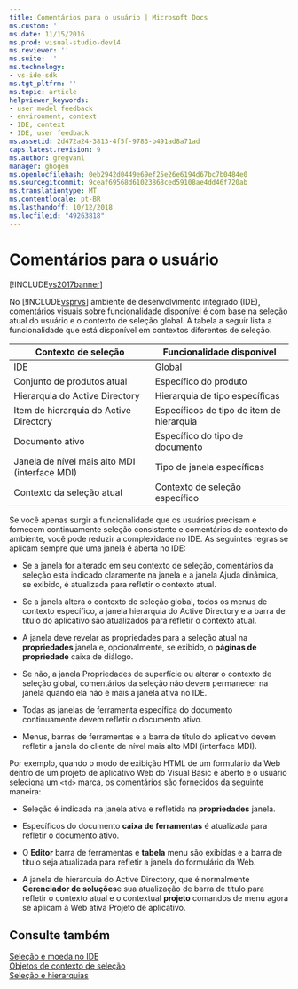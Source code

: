 ```yaml
---
title: Comentários para o usuário | Microsoft Docs
ms.custom: ''
ms.date: 11/15/2016
ms.prod: visual-studio-dev14
ms.reviewer: ''
ms.suite: ''
ms.technology:
- vs-ide-sdk
ms.tgt_pltfrm: ''
ms.topic: article
helpviewer_keywords:
- user model feedback
- environment, context
- IDE, context
- IDE, user feedback
ms.assetid: 2d472a24-3813-4f5f-9783-b491ad8a71ad
caps.latest.revision: 9
ms.author: gregvanl
manager: ghogen
ms.openlocfilehash: 0eb2942d0449e69ef25e26e6194d67bc7b0484e0
ms.sourcegitcommit: 9ceaf69568d61023868ced59108ae4dd46f720ab
ms.translationtype: MT
ms.contentlocale: pt-BR
ms.lasthandoff: 10/12/2018
ms.locfileid: "49263818"
---
```

# <a name="feedback-to-the-user"></a>Comentários para o usuário
[!INCLUDE[vs2017banner](../../includes/vs2017banner.md)]

No [!INCLUDE[vsprvs](../../includes/vsprvs-md.md)] ambiente de desenvolvimento integrado (IDE), comentários visuais sobre funcionalidade disponível é com base na seleção atual do usuário e o contexto de seleção global. A tabela a seguir lista a funcionalidade que está disponível em contextos diferentes de seleção.  
  
|Contexto de seleção|Funcionalidade disponível|  
|-----------------------|-----------------------------|  
|IDE|Global|  
|Conjunto de produtos atual|Específico do produto|  
|Hierarquia do Active Directory|Hierarquia de tipo específicas|  
|Item de hierarquia do Active Directory|Específicos de tipo de item de hierarquia|  
|Documento ativo|Específico do tipo de documento|  
|Janela de nível mais alto MDI (interface MDI)|Tipo de janela específicas|  
|Contexto da seleção atual|Contexto de seleção específico|  
  
 Se você apenas surgir a funcionalidade que os usuários precisam e fornecem continuamente seleção consistente e comentários de contexto do ambiente, você pode reduzir a complexidade no IDE. As seguintes regras se aplicam sempre que uma janela é aberta no IDE:  
  
-   Se a janela for alterado em seu contexto de seleção, comentários da seleção está indicado claramente na janela e a janela Ajuda dinâmica, se exibido, é atualizada para refletir o contexto atual.  
  
-   Se a janela altera o contexto de seleção global, todos os menus de contexto específico, a janela hierarquia do Active Directory e a barra de título do aplicativo são atualizados para refletir o contexto atual.  
  
-   A janela deve revelar as propriedades para a seleção atual na **propriedades** janela e, opcionalmente, se exibido, o **páginas de propriedade** caixa de diálogo.  
  
-   Se não, a janela Propriedades de superfície ou alterar o contexto de seleção global, comentários da seleção não devem permanecer na janela quando ela não é mais a janela ativa no IDE.  
  
-   Todas as janelas de ferramenta específica do documento continuamente devem refletir o documento ativo.  
  
-   Menus, barras de ferramentas e a barra de título do aplicativo devem refletir a janela do cliente de nível mais alto MDI (interface MDI).  
  
 Por exemplo, quando o modo de exibição HTML de um formulário da Web dentro de um projeto de aplicativo Web do Visual Basic é aberto e o usuário seleciona um `<td>` marca, os comentários são fornecidos da seguinte maneira:  
  
-   Seleção é indicada na janela ativa e refletida na **propriedades** janela.  
  
-   Específicos do documento **caixa de ferramentas** é atualizada para refletir o documento ativo.  
  
-   O **Editor** barra de ferramentas e **tabela** menu são exibidas e a barra de título seja atualizada para refletir a janela do formulário da Web.  
  
-   A janela de hierarquia do Active Directory, que é normalmente **Gerenciador de soluções**e sua atualização de barra de título para refletir o contexto atual e o contextual **projeto** comandos de menu agora se aplicam à Web ativa Projeto de aplicativo.  
  
## <a name="see-also"></a>Consulte também  
 [Seleção e moeda no IDE](../../extensibility/internals/selection-and-currency-in-the-ide.md)   
 [Objetos de contexto de seleção](../../extensibility/internals/selection-context-objects.md)   
 [Seleção e hierarquias](../../extensibility/internals/hierarchies-and-selection.md)


